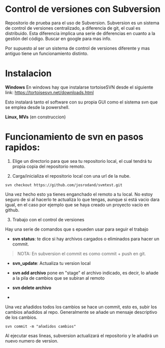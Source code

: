 # Control de versiones con Subversion

Repositorio de prueba para el uso de Subversion.
Subversion es un sistema de control de versiones centralizado, a diferencia de git, el cual es distribuido. Esta diferencia implica una serie de diferencias en cuanto a la gestión del código. Buscar en google para mas info.

Por supuesto al ser un sistema de control de versiones diferente y mas antiguo tiene un funcionamiento distinto.

# Instalacion

**Windows**
En windows hay que instalarse tortoiseSVN desde el siguiente link:
https://tortoisesvn.net/downloads.html

Esto instalará tanto el software con su propia GUI como el sistema svn que se emplea desde la powershell.

**Linux, MVs**
(en construccion)


# Funcionamiento de svn en pasos rapidos:

1. Elige un directorio para que sea tu repositorio local, el cual tendrá tu propia copia del repositorio remoto.

2. Carga/inicializa el repositorio local con una url de la nube.

```
svn checkout https://github.com/josrodand/svmtest.git
```
Una vez hecho esto ya tienes enganchado el remoto a tu local. No estoy seguro de si al hacerlo te actualiza lo que tengas, aunque si está vacio dara igual, en el caso por ejemplo que se haya creado un proyecto vacío en github.

3. Trabajo con el control de versiones

Hay una serie de comandos que s epueden usar para seguir el trabajo

- **svn status**: te dice si hay archivos cargados o eliminados para hacer un commit.
> NOTA: En subversion el commit es como commit + push en git.

- **svn_update**: Actualiza tu version local 

- **svn add archivo** pone en "stage" el archivo indicado, es decir, lo añade a la pila de cambios que se subiran al remoto 
- **svn delete archivo**
- 

Una vez añadidos todos los cambios se hace un commit, esto es, subir los cambios añadidos al repo. Generalmente se añade un mensaje descriptivo de los cambios.

```
svn commit -m "añadidos cambios"
```

Al ejecutar esas lineas, subversion actualizará el repositorio y le añadirá un nuevo numero de version.



